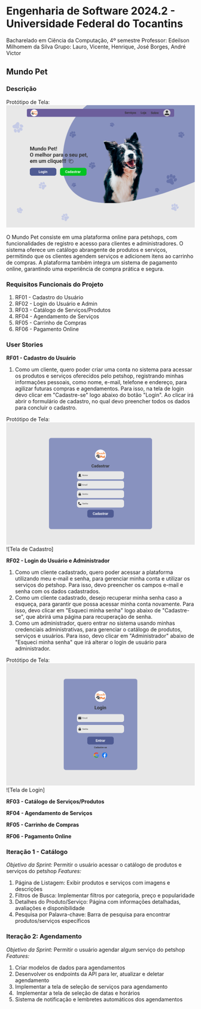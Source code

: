 # Engenharia de Software 2024.2 - Universidade Federal do Tocantins
 Bacharelado em Ciência da Computação, 4º semestre
 Professor: Edeilson Milhomem da Silva
 Grupo: Lauro, Vicente, Henrique, José Borges, André Victor

## Mundo Pet
### Descrição 
Protótipo de Tela:
![Tela de Inicial](./images/main.png)

O Mundo Pet consiste em uma plataforma online para petshops, com funcionalidades de registro e acesso para clientes e administradores. O sistema oferece um catálogo abrangente de produtos e serviços, permitindo que os clientes agendem serviços e adicionem itens ao carrinho de compras. A plataforma também integra um sistema de pagamento online, garantindo uma experiência de compra prática e segura.

### Requisitos Funcionais do Projeto

1.  RF01 - Cadastro do Usuário
2.  RF02 - Login do Usuário e Admin
3.  RF03 - Catálogo de Serviços/Produtos
4.  RF04 - Agendamento de Serviços
5.  RF05 - Carrinho de Compras
6.  RF06 - Pagamento Online

### User Stories

**RF01 - Cadastro do Usuário** 
1. Como um cliente, quero poder criar uma conta no sistema para acessar os produtos e serviços oferecidos pelo petshop, registrando minhas informações pessoais, como nome, e-mail, telefone e endereço, para agilizar futuras compras e agendamentos. Para isso, na tela de login devo clicar em "Cadastre-se" logo abaixo do botão "Login". Ao clicar irá abrir o formulário de cadastro, no qual devo preencher todos os dados para concluir o cadastro.
 
 Protótipo de Tela:
 ![Tela de Login Usuário](./images/cadastro.png)
 ![Tela de Cadastro]

 **RF02 - Login do Usuário e Administrador**
 1. Como um cliente cadastrado, quero poder acessar a plataforma utilizando meu e-mail e senha, para gerenciar minha conta e utilizar os serviços do petshop. Para isso, devo preencher os campos e-mail e senha com os dados cadastrados.
 2. Como um cliente cadastrado, desejo recuperar minha senha caso a esqueça, para garantir que possa acessar minha conta novamente. Para isso, devo clicar em "Esqueci minha senha" logo abaixo de "Cadastre-se", que abrirá uma página para recuperação de senha.
 3. Como um administrador, quero entrar no sistema usando minhas credenciais administrativas, para gerenciar o catálogo de produtos, serviços e usuários. Para isso, devo clicar em "Administrador" abaixo de "Esqueci minha senha" que irá alterar o login de usuário para administrador.
 
 Protótipo de Tela: 
 ![Tela de Login Usuário](./images/login.png)
 ![Tela de Login]

**RF03 - Catálogo de Serviços/Produtos**


**RF04 - Agendamento de Serviços**


**RF05 - Carrinho de Compras**


**RF06 - Pagamento Online**


### Iteração 1 - Catálogo 
*Objetivo da Sprint:* Permitir o usuário acessar o catálogo de produtos e serviços do petshop
*Features:*
1. Página de Listagem: Exibir produtos e serviços com imagens e descrições
2. Filtros de Busca: Implementar filtros por categoria, preço e popularidade
3. Detalhes do Produto/Serviço: Página com informações detalhadas, avaliações e disponibilidade
4. Pesquisa por Palavra-chave: Barra de pesquisa para encontrar produtos/serviços específicos

### Iteração 2: Agendamento 

*Objetivo da Sprint:* Permitir o usuário agendar algum serviço do petshop
*Features:*
1. Criar modelos de dados para agendamentos
2. Desenvolver os endpoints da API para ler, atualizar e deletar agendamento
3. Implementar a tela de seleção de serviços para agendamento
4.  Implementar a tela de seleção de datas e horários
5. Sistema de notificação e lembretes automáticos dos agendamentos

